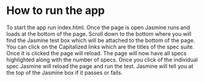 # How to run the app

To start the app run index.html. Once the page is open Jasmine runs and loads at the bottom of the page. Scroll down to the bottom where you will find the Jasmine test box which will be attached to the bottom of the page. You can click on the Capitalized links which are the titles of the spec suite. Once it is clicked the page will reload. The page will now have all specs highlighted along with the number of specs. Once you click of the individual spec Jasmine will reload the page and run the test. Jasmine will tell you at the top of the Jasmine box if it passes or fails.
